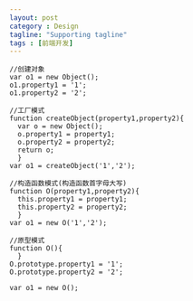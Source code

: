 ```yaml
---
layout: post
category : Design
tagline: "Supporting tagline"
tags : [前端开发]
---
```


	//创建对象
	var o1 = new Object();
	o1.property1 = '1';
	o1.property2 = '2';

	//工厂模式
	function createObject(property1,property2){
	  var o = new Object();
	  o.property1 = property1;
	  o.property2 = property2;
	  return o;
	  }
	var o1 = createObject('1','2');

	//构造函数模式(构造函数首字母大写)
	function O(property1,property2){
	  this.property1 = property1;
	  this.property2 = property2;
	  }
	var o1 = new O('1','2');

	//原型模式
	function O(){
	  }
	O.prototype.property1 = '1';
	O.prototype.property2 = '2';

	var o1 = new O();